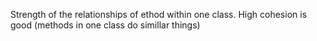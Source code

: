 Strength of the relationships of ethod within one class. High cohesion is good (methods in one class do simillar things)